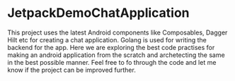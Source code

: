 # JetpackDemoChatApplication
 This project uses the latest Android components like Composables, Dagger Hilt etc for creating a chat application. Golang is used for writing the backend for the app. Here we are exploring the best code practises for making an android application from the scratch and archetecting the same in the best possible manner. Feel free to fo through the code and let me know if the project can be improved further. 
